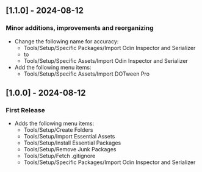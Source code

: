 
## [1.1.0] - 2024-08-12
### Minor additions, improvements and reorganizing
- Change the following name for accuracy:
  - Tools/Setup/Specific Packages/Import Odin Inspector and Serializer
  - to
  - Tools/Setup/Specific Assets/Import Odin Inspector and Serializer
- Add the following menu items:
  - Tools/Setup/Specific Assets/Import DOTween Pro


## [1.0.0] - 2024-08-12
### First Release
- Adds the following menu items:
  - Tools/Setup/Create Folders
  - Tools/Setup/Import Essential Assets
  - Tools/Setup/Install Essential Packages
  - Tools/Setup/Remove Junk Packages
  - Tools/Setup/Fetch .gitignore
  - Tools/Setup/Specific Packages/Import Odin Inspector and Serializer
